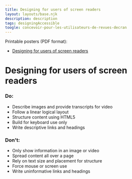 ```yaml
---
title: Designing for users of screen readers
layout: layouts/base.njk
description: description
tags: designingAccessible
toogle: concevoir-pour-les-utilisateurs-de-revues-decran
---
```

<p>Printable posters <span id="das1">(PDF format)</span>:</p>
<ul>
		<li><a href="{{ rootPath }}docs/posters/ScreenReader-en_2023.pdf" id="das8" aria-labelledby="das8 das1">Designing for users of screen readers</a></li></ul>

# Designing for users of screen readers

<div class="row">
	<div class="col-md-6">

### Do:

*   Describe images and provide transcripts for video
*   Follow a linear logical layout
*   Structure content using HTML5
*   Build for keyboard use only
*   Write descriptive links and headings
   </div>
     <div class="col-md-6">

### Don't:

*   Only show information in an image or video
*   Spread content all over a page
*   Rely on text size and placement for structure
*   Force mouse or screen use
*   Write uninformative links and headings
	</div>
</div>
